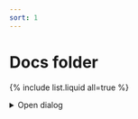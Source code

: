 ```yaml
---
sort: 1
---
```


# Docs folder

{% include list.liquid all=true %}

<details className="details-reset details-overlay details-overlay-dark">
      <summary className="btn" aria-haspopup="dialog">
        Open dialog
      </summary>
      <details-dialog className="Box Box--overlay d-flex flex-column anim-fade-in fast">
        <div className="Box-header">
          <button className="Box-btn-octicon btn-octicon float-right" type="button" aria-label="Close dialog" data-close-dialog>
            <svg className="octicon octicon-x" viewBox="0 0 12 16" version="1.1" width="12" height="16" aria-hidden="true">
              <path fill-rule="evenodd" d="M7.48 8l3.75 3.75-1.48 1.48L6 9.48l-3.75 3.75-1.48-1.48L4.52 8 .77 4.25l1.48-1.48L6 6.52l3.75-3.75 1.48 1.48L7.48 8z"></path>
            </svg>
          </button>
          <h3 className="Box-title">Box title</h3>
        </div>
        <div className="overflow-auto">
          <div className="Box-body overflow-auto">
            <p>
              The quick brown fox jumps over the lazy dog and feels as if he were in the seventh heaven of typography
              together with Hermann Zapf, the most famous artist of the...
            </p>
          </div>
          <ul>
            <li className="Box-row">
              <img className="avatar v-align-middle mr-2" src="https://avatars.githubusercontent.com/broccolini?s=48" alt="broccolini" width="24" height="24" />
              @broccolini
            </li>
            <li className="Box-row border-bottom">
              <img className="avatar v-align-middle mr-2" src="https://avatars.githubusercontent.com/jonrohan?s=48" alt="jonrohan" width="24" height="24" />
              @jonrohan
            </li>
            <li className="Box-row border-bottom">
              <img className="avatar v-align-middle mr-2" src="https://avatars.githubusercontent.com/shawnbot?s=48" alt="shawnbot" width="24" height="24" />
              @shawnbot
            </li>
          </ul>
        </div>
        <div className="Box-footer">
          <button type="button" className="btn btn-block" data-close-dialog>
            Okidoki
          </button>
        </div>
      </details-dialog>
    </details>
